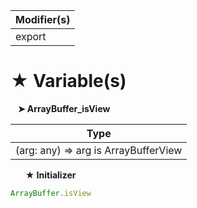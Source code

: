 | Modifier(s)                            |
|----------------------------------------|
| export |

# &#9733; Variable(s)

&nbsp;&nbsp; **&#10148; ArrayBuffer&#95;isView**

| Type                        |
|-----------------------------|
| (arg: any) =&gt; arg is ArrayBufferView |

&nbsp;&nbsp;&nbsp;&nbsp;&nbsp; **&#9733; Initializer**

```ts
ArrayBuffer.isView
```